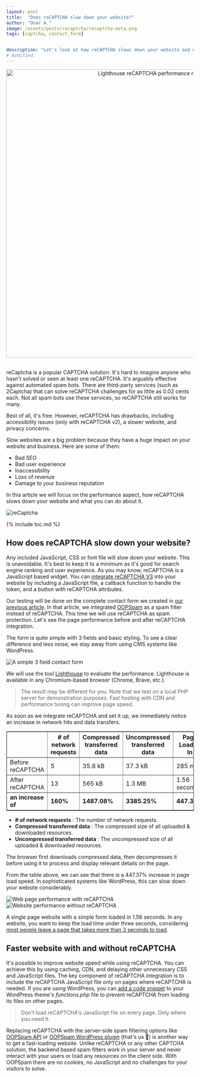 ```yaml
---
layout: post
title:  "Does reCAPTCHA slow down your website?"
author: "Onar A."
image: /assets/posts/recaptcha/recaptcha-meta.png
tags: [captcha, contact_form]


description: "Let's look at how reCAPTCHA slows down your website and what you can do about it. Performance Analyses & Alternatives"
# modified: 
---
```

<center>
<img loading="lazy"  width="772" alt="Lighthouse reCAPTCHA performance results" src="/blog/assets/posts/recaptcha/recaptcha-header.webp">
</center>
<br/>

reCaptcha is a popular CAPTCHA solution. It's hard to imagine anyone who hasn't solved or seen at least one reCAPTCHA. It's arguably effective against automated spam bots. There are third-party services (such as 2Captcha) that can solve reCAPTCHA challenges for as little as 0.02 cents each. Not all spam bots use these services, so reCAPTCHA still works for many.

Best of all, it's free. However, reCAPTCHA has drawbacks, including accessibility issues (only with reCAPTCHA v2), a slower website, and privacy concerns.

Slow websites are a big problem because they have a huge impact on your website and business. Here are some of them:

- Bad SEO
- Bad user experience
- Inaccessibility
- Loss of revenue
- Damage to your business reputation

In this article we will focus on the performance aspect, how reCAPTCHA slows down your website and what you can do about it.

![reCaptcha](/blog/assets/posts/recaptcha/reCaptcha.png "reCaptcha")

{% include toc.md %}

## How does reCAPTCHA slow down your website?

Any included JavaScript, CSS or font file will slow down your website. This is unavoidable. It's best to keep it to a minimum as it's good for search engine ranking and user experience. As you may know, reCAPTCHA is a JavaScript based widget. You can [integrate reCAPTCHA V3](https://developers.google.com/recaptcha/docs/v3) into your website by including a JavaScript file, a callback function to handle the token, and a button with reCAPTCHA attributes.

Our testing will be done on the complete contact form we created in [our previous article](https://www.oopspam.com/blog/contact-form-with-PHP). In that article, we integrated [OOPSpam](https://www.oopspam.com/) as a spam filter instead of reCAPTCHA. This time we will use reCAPTCHA as spam protection. Let's see the page performance before and after reCAPTCHA integration.

The form is quite simple with 3 fields and basic styling. To see a clear difference and less noise, we stay away from using CMS systems like WordPress. 

![A simple 3 field contact form](/blog/assets/posts/recaptcha/cf.png "A simple 3 field contact form")


We will use the tool [Lighthouse](https://web.dev/performance-scoring/) to evaluate the performance. Lighthouse is available in any Chromium-based browser (Chrome, Brave, etc.).

> The result may be different for you. Note that we test on a local PHP server for demonstration purposes. Fast hosting with CDN and performance tuning can improve page speed.

As soon as we integrate reCAPTCHA and set it up, we immediately notice an increase in network hits and data transfers.

<table border="1" cellpadding="6" cellspacing="0">
  <thead>
    <tr>
      <th>&nbsp;</th>
      <th># of network requests</th>
      <th>Compressed transferred data</th>
      <th>Uncompressed transferred data</th>
      <th>Page Loaded In</th>
    </tr>
  </thead>
  <tbody>
    <tr>
      <td>Before reCAPTCHA</td>
      <td>5</td>
      <td>35.6 kB</td>
      <td>37.3 kB</td>
      <td>285 ms</td>
    </tr>
    <tr>
      <td>After reCAPTCHA</td>
      <td>13</td>
      <td>565 kB</td>
      <td>1.3 MB</td>
      <td>1.56 seconds</td>
    </tr>
    <tr>
      <td><strong>an increase of</strong></td>
      <td><strong>160%</strong></td>
      <td><strong>1487.08%</strong></td>
      <td><strong>3385.25%</strong></td>
      <td><strong>447.37%</strong></td>
    </tr>
  </tbody>
</table>

- **# of network requests** : The number of network requests.
- **Compressed transferred data** : The compressed size of all uploaded & downloaded resources.
- **Uncompressed transferred data** : The uncompressed size of all uploaded & downloaded resources.

The browser first downloads compressed data, then decompresses it before using it to process and display relevant details on the page. 

From the table above, we can see that there is a 447.37% increase in page load speed. In sophisticated systems like WordPress, this can slow down your website considerably. 

![Web page performance with reCAPTCHA](/blog/assets/posts/recaptcha/page-with-reCaptcha.png "Web page performance with reCAPTCHA")
![Website performance without reCAPTCHA](/blog/assets/posts/recaptcha/page-without-reCaptcha.png "Website performance without reCAPTCHA")

A single page website with a simple form loaded in 1.56 seconds. In any website, you want to keep the load time under three seconds, considering [most people leave a page that takes more than 3 seconds to load](https://about.fb.com/news/2017/08/news-feed-fyi-showing-you-stories-that-link-to-faster-loading-webpages/).

## Faster website with and without reCAPTCHA

It's possible to improve website speed while using reCAPTCHA. You can achieve this by using caching, CDN, and delaying other unnecessary CSS and JavaScript files. The key component of reCAPTCHA integration is to include the reCAPTCHA JavaScript file only on pages where reCAPTCHA is needed. If you are using WordPress, you can [add a code snippet](https://wordpress.ezoic.com/how-to-improve-site-speed-while-using-recaptcha/) to your WordPress theme's _functions.php_ file to prevent reCAPTCHA from loading its files on other pages.

> Don't load reCAPTCHA's JavaScript file on every page. Only where you need it.

Replacing reCAPTCHA with the server-side spam filtering options like [OOPSpam API](https://www.oopspam.com/) or [OOPSpam WordPress plugin](https://wordpress.org/plugins/oopspam-anti-spam/) (that's us 👋) is another way to get a fast-loading website. Unlike reCAPTCHA or any other CAPTCHA solution, the backend based spam filters work in your server and never interact with your users or load any resources on the client side. With OOPSpam there are no cookies, no JavaScript and no challenges for your visitors to solve.